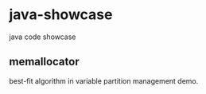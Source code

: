 # java-showcase
java code showcase

## memallocator
best-fit algorithm in variable partition management demo.

